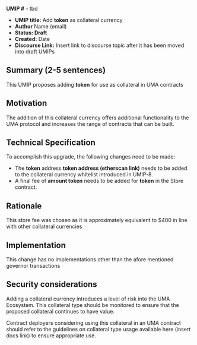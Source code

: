 **UMIP #**  - tbd

-   **UMIP title:** Add **token** as collateral currency 
-   **Author**  Name (email)
-   **Status: Draft**
-   **Created:**  Date
-   **Discourse Link:**  Insert link to discourse topic  after  it has been moved into draft UMIPs

## Summary (2-5 sentences)

This UMIP proposes adding **token** for use as collateral in UMA contracts

## Motivation

The addition of this collateral currency offers additional functionality to the UMA protocol and increases the range of contracts that can be built.

## Technical Specification

To accomplish this upgrade, the following changes need to be made:

-   The  **token** address  **token address (etherscan link)**  needs to be added to the collateral currency whitelist introduced in UMIP-8.
-   A final fee of **amount token**  needs to be added for **token** in the Store contract.
    

## Rationale

This store fee was chosen as it is approximately equivalent to $400 in line with other collateral currencies

## Implementation


This change has no implementations other than the afore mentioned governor transactions

## Security considerations

Adding a collateral currency introduces a level of risk into the UMA Ecosystem.  This collateral type should be monitored to ensure that the proposed collateral continues to have value.

Contract deployers considering using this collateral in an UMA contract should refer to the guidelines on collateral type usage available here (insert docs link) to ensure appropriate use.


